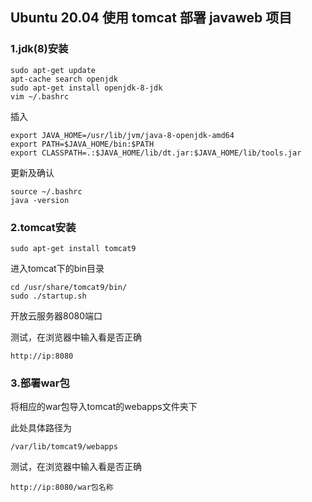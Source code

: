 ## Ubuntu 20.04 使用 tomcat 部署 javaweb 项目

### 1.jdk(8)安装

~~~shell
sudo apt-get update
apt-cache search openjdk
sudo apt-get install openjdk-8-jdk
vim ~/.bashrc
~~~

插入
~~~
export JAVA_HOME=/usr/lib/jvm/java-8-openjdk-amd64
export PATH=$JAVA_HOME/bin:$PATH
export CLASSPATH=.:$JAVA_HOME/lib/dt.jar:$JAVA_HOME/lib/tools.jar
~~~

更新及确认

~~~shell
source ~/.bashrc
java -version
~~~

### 2.tomcat安装

~~~shell
sudo apt-get install tomcat9
~~~

进入tomcat下的bin目录

~~~shell
cd /usr/share/tomcat9/bin/
sudo ./startup.sh
~~~

开放云服务器8080端口

测试，在浏览器中输入看是否正确

~~~
http://ip:8080
~~~

### 3.部署war包

将相应的war包导入tomcat的webapps文件夹下

此处具体路径为

~~~
/var/lib/tomcat9/webapps
~~~

测试，在浏览器中输入看是否正确

~~~
http://ip:8080/war包名称
~~~

